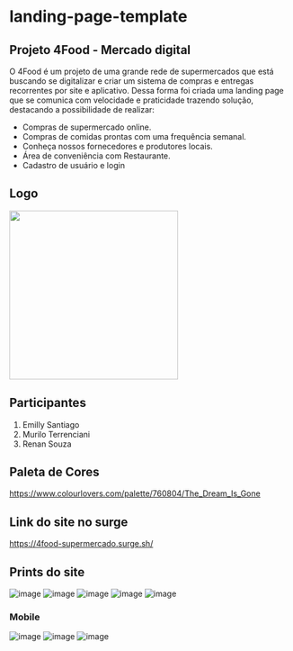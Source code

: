 # landing-page-template

## Projeto 4Food - Mercado digital
O 4Food é um projeto de uma grande rede de supermercados que está buscando se digitalizar e criar um sistema de compras e entregas recorrentes por site e aplicativo. Dessa forma foi criada uma landing page que se comunica com velocidade e praticidade trazendo solução, destacando a possibilidade de realizar: 

* Compras de supermercado online. 
* Compras de comidas prontas com uma frequência semanal.
* Conheça nossos fornecedores e produtores locais.
* Área de conveniência com Restaurante. 
* Cadastro de usuário e login

## Logo
<img width="300" src="https://user-images.githubusercontent.com/84817937/131926389-6f0332f7-7ac9-437f-b006-416c23122ac4.png"/>

## Participantes
1. Emilly Santiago
2. Murilo Terrenciani
3. Renan Souza

## Paleta de Cores
https://www.colourlovers.com/palette/760804/The_Dream_Is_Gone

## Link do site no surge
https://4food-supermercado.surge.sh/

## Prints do site
![image](https://user-images.githubusercontent.com/84817937/132143389-d61140b0-cdd2-42df-a80b-0495f6ebdb17.png)
![image](https://user-images.githubusercontent.com/84817937/132143393-e6771d22-97c8-4fc3-bec7-2364c2e2b035.png)
![image](https://user-images.githubusercontent.com/84817937/132143398-626eeeb1-dbbd-490f-9c5c-ac5301de46d6.png)
![image](https://user-images.githubusercontent.com/84817937/132143404-55fa5fab-c285-419c-93c3-74a5897b4d6d.png)
![image](https://user-images.githubusercontent.com/84817937/132143446-07e38ac8-63bd-478b-b9d9-1994a9c9b57f.png)
### Mobile 
![image](https://user-images.githubusercontent.com/84817937/132144134-f8e5060f-7466-4c9f-a3c5-4077a3ad2df8.png)
![image](https://user-images.githubusercontent.com/84817937/132144153-4db80474-e059-401c-8c0e-77bd308d6174.png)
![image](https://user-images.githubusercontent.com/84817937/132144211-4bb6ae97-0f0c-48ce-a002-c083e4e48638.png)


